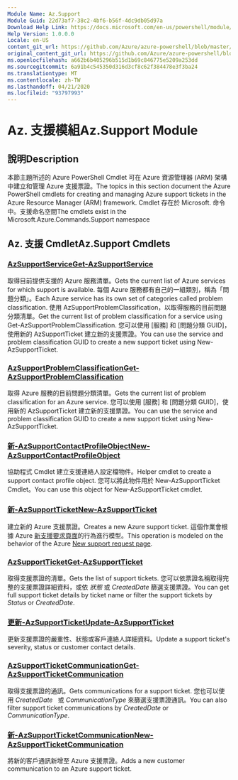 ```yaml
---
Module Name: Az.Support
Module Guid: 22d73af7-38c2-4bf6-b56f-4dc9db05d97a
Download Help Link: https://docs.microsoft.com/en-us/powershell/module/az.support
Help Version: 1.0.0.0
Locale: en-US
content_git_url: https://github.com/Azure/azure-powershell/blob/master/src/Support/Support/help/Az.Support.md
original_content_git_url: https://github.com/Azure/azure-powershell/blob/master/src/Support/Support/help/Az.Support.md
ms.openlocfilehash: a662b6b405296b515d1b69c846775e5209a253dd
ms.sourcegitcommit: 6a91b4c545350d316d3cf8c62f384478e3f3ba24
ms.translationtype: MT
ms.contentlocale: zh-TW
ms.lasthandoff: 04/21/2020
ms.locfileid: "93797993"
---
```

# <span data-ttu-id="7f87c-101">Az. 支援模組</span><span class="sxs-lookup"><span data-stu-id="7f87c-101">Az.Support Module</span></span>
## <span data-ttu-id="7f87c-102">說明</span><span class="sxs-lookup"><span data-stu-id="7f87c-102">Description</span></span>
<span data-ttu-id="7f87c-103">本節主題所述的 Azure PowerShell Cmdlet 可在 Azure 資源管理器 (ARM) 架構中建立和管理 Azure 支援票證。</span><span class="sxs-lookup"><span data-stu-id="7f87c-103">The topics in this section document the Azure PowerShell cmdlets for creating and managing Azure support tickets in the Azure Resource Manager (ARM) framework.</span></span> <span data-ttu-id="7f87c-104">Cmdlet 存在於 Microsoft. 命令中。支援命名空間</span><span class="sxs-lookup"><span data-stu-id="7f87c-104">The cmdlets exist in the Microsoft.Azure.Commands.Support namespace</span></span>

## <span data-ttu-id="7f87c-105">Az. 支援 Cmdlet</span><span class="sxs-lookup"><span data-stu-id="7f87c-105">Az.Support Cmdlets</span></span>
### [<span data-ttu-id="7f87c-106">AzSupportService</span><span class="sxs-lookup"><span data-stu-id="7f87c-106">Get-AzSupportService</span></span>](Get-AzSupportService.md)
<span data-ttu-id="7f87c-107">取得目前提供支援的 Azure 服務清單。</span><span class="sxs-lookup"><span data-stu-id="7f87c-107">Gets the current list of Azure services for which support is available.</span></span> <span data-ttu-id="7f87c-108">每個 Azure 服務都有自己的一組類別，稱為「問題分類」。</span><span class="sxs-lookup"><span data-stu-id="7f87c-108">Each Azure service has its own set of categories called problem classification.</span></span> <span data-ttu-id="7f87c-109">使用 AzSupportProblemClassification，以取得服務的目前問題分類清單。</span><span class="sxs-lookup"><span data-stu-id="7f87c-109">Get the current list of problem classification for a service using Get-AzSupportProblemClassification.</span></span> <span data-ttu-id="7f87c-110">您可以使用 [服務] 和 [問題分類 GUID]，使用新的 AzSupportTicket 建立新的支援票證。</span><span class="sxs-lookup"><span data-stu-id="7f87c-110">You can use the service and problem classification GUID to create a new support ticket using New-AzSupportTicket.</span></span>

### [<span data-ttu-id="7f87c-111">AzSupportProblemClassification</span><span class="sxs-lookup"><span data-stu-id="7f87c-111">Get-AzSupportProblemClassification</span></span>](Get-AzSupportProblemClassification.md)
<span data-ttu-id="7f87c-112">取得 Azure 服務的目前問題分類清單。</span><span class="sxs-lookup"><span data-stu-id="7f87c-112">Gets the current list of problem classification for an Azure service.</span></span> <span data-ttu-id="7f87c-113">您可以使用 [服務] 和 [問題分類 GUID]，使用新的 AzSupportTicket 建立新的支援票證。</span><span class="sxs-lookup"><span data-stu-id="7f87c-113">You can use the service and problem classification GUID to create a new support ticket using New-AzSupportTicket.</span></span> 

### [<span data-ttu-id="7f87c-114">新-AzSupportContactProfileObject</span><span class="sxs-lookup"><span data-stu-id="7f87c-114">New-AzSupportContactProfileObject</span></span>](New-AzSupportContactProfileObject.md)
<span data-ttu-id="7f87c-115">協助程式 Cmdlet 建立支援連絡人設定檔物件。</span><span class="sxs-lookup"><span data-stu-id="7f87c-115">Helper cmdlet to create a support contact profile object.</span></span> <span data-ttu-id="7f87c-116">您可以將此物件用於 New-AzSupportTicket Cmdlet。</span><span class="sxs-lookup"><span data-stu-id="7f87c-116">You can use this object for New-AzSupportTicket cmdlet.</span></span>

### [<span data-ttu-id="7f87c-117">新-AzSupportTicket</span><span class="sxs-lookup"><span data-stu-id="7f87c-117">New-AzSupportTicket</span></span>](New-AzSupportTicket.md)
<span data-ttu-id="7f87c-118">建立新的 Azure 支援票證。</span><span class="sxs-lookup"><span data-stu-id="7f87c-118">Creates a new Azure support ticket.</span></span> <span data-ttu-id="7f87c-119">這個作業會根據 Azure [新支援要求頁面](https://portal.azure.com/#blade/Microsoft_Azure_Support/HelpAndSupportBlade/overview)的行為進行模型。</span><span class="sxs-lookup"><span data-stu-id="7f87c-119">This operation is modeled on the behavior of the Azure [New support request page](https://portal.azure.com/#blade/Microsoft_Azure_Support/HelpAndSupportBlade/overview).</span></span>

### [<span data-ttu-id="7f87c-120">AzSupportTicket</span><span class="sxs-lookup"><span data-stu-id="7f87c-120">Get-AzSupportTicket</span></span>](Get-AzSupportTicket.md)
<span data-ttu-id="7f87c-121">取得支援票證的清單。</span><span class="sxs-lookup"><span data-stu-id="7f87c-121">Gets the list of support tickets.</span></span> <span data-ttu-id="7f87c-122">您可以依票證名稱取得完整的支援票證詳細資料，或依 *狀態* 或 *CreatedDate* 篩選支援票證。</span><span class="sxs-lookup"><span data-stu-id="7f87c-122">You can get full support ticket details by ticket name or filter the support tickets by *Status* or *CreatedDate*.</span></span>

### [<span data-ttu-id="7f87c-123">更新-AzSupportTicket</span><span class="sxs-lookup"><span data-stu-id="7f87c-123">Update-AzSupportTicket</span></span>](Update-AzSupportTicket.md)
<span data-ttu-id="7f87c-124">更新支援票證的嚴重性、狀態或客戶連絡人詳細資料。</span><span class="sxs-lookup"><span data-stu-id="7f87c-124">Update a support ticket's severity, status or customer contact details.</span></span>

### [<span data-ttu-id="7f87c-125">AzSupportTicketCommunication</span><span class="sxs-lookup"><span data-stu-id="7f87c-125">Get-AzSupportTicketCommunication</span></span>](Get-AzSupportTicketCommunication.md)
<span data-ttu-id="7f87c-126">取得支援票證的通訊。</span><span class="sxs-lookup"><span data-stu-id="7f87c-126">Gets communications for a support ticket.</span></span> <span data-ttu-id="7f87c-127">您也可以使用 *CreatedDate*   或 *CommunicationType* 來篩選支援票證通訊。</span><span class="sxs-lookup"><span data-stu-id="7f87c-127">You can also filter support ticket communications by *CreatedDate* or *CommunicationType*.</span></span> 

### [<span data-ttu-id="7f87c-128">新-AzSupportTicketCommunication</span><span class="sxs-lookup"><span data-stu-id="7f87c-128">New-AzSupportTicketCommunication</span></span>](New-AzSupportTicketCommunication.md)
<span data-ttu-id="7f87c-129">將新的客戶通訊新增至 Azure 支援票證。</span><span class="sxs-lookup"><span data-stu-id="7f87c-129">Adds a new customer communication to an Azure support ticket.</span></span> 



